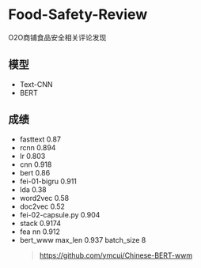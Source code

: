 # Food-Safety-Review
O2O商铺食品安全相关评论发现

## 模型
- Text-CNN
- BERT


## 成绩
- fasttext 0.87 
- rcnn 0.894
- lr 0.803
- cnn 0.918
- bert 0.86
- fei-01-bigru 0.911
- lda 0.38
- word2vec 0.58
- doc2vec 0.52 
- fei-02-capsule.py 0.904
- stack 0.9174
- fea nn 0.912
- bert_www max_len 0.937 batch_size 8 
   > https://github.com/ymcui/Chinese-BERT-wwm


